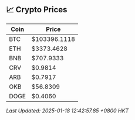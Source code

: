 ## 📈 Crypto Prices

| Coin | Price |
| ---- | ----- |
| BTC | $103396.1118 |
| ETH | $3373.4628 |
| BNB | $707.9333 |
| CRV | $0.9814 |
| ARB | $0.7917 |
| OKB | $56.8309 |
| DOGE | $0.4060 |

_Last Updated: 2025-01-18 12:42:57.85 +0800 HKT_